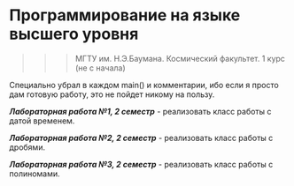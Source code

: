 # Программирование на языке высшего уровня

>>> МГТУ им. Н.Э.Баумана. Космический факультет. 1 курс (не с начала)

Специально убрал в каждом main() и комментарии, ибо если я просто дам готовую работу, это не пойдет никому на пользу.

**_Лабораторная работа №1, 2 семестр_** - реализовать класс работы с датой временем.

**_Лабораторная работа №2, 2 семестр_** - реализовать класс работы с дробями.

**_Лабораторная работа №3, 2 семестр_** - реализовать класс работы с полиномами.
